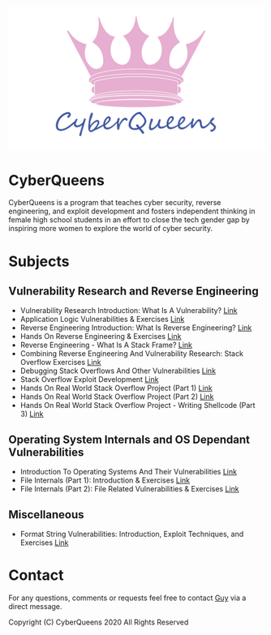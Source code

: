 
![CyberQueens logo](logo/cyberqueens_logo.png?raw=true "CyberQueens Logo")

# CyberQueens

CyberQueens is a program that teaches cyber security, reverse engineering, and exploit development and fosters independent thinking in female high school students in an effort to close the tech gender gap by inspiring more women to explore the world of cyber security. 

# Subjects

## Vulnerability Research and Reverse Engineering

* Vulnerability Research Introduction: What Is A Vulnerability? [Link](https://github.com/CyberQueens/CyberQueens/tree/master/1%20-%20What%20Is%20A%20Vulnerability)
* Application Logic Vulnerabilities & Exercises [Link](https://github.com/CyberQueens/CyberQueens/tree/master/2%20-%20Logic%20Vulnerability%20Exercises)
* Reverse Engineering Introduction: What Is Reverse Engineering? [Link](https://github.com/CyberQueens/CyberQueens/tree/master/3%20-%20What%20Is%20Reverse%20Engineering)
* Hands On Reverse Engineering & Exercises [Link](https://github.com/CyberQueens/CyberQueens/tree/master/4%20-%20Reverse%20Engineering%20Exercises)
* Reverse Engineering - What Is A Stack Frame? [Link](https://github.com/CyberQueens/CyberQueens/tree/master/5%20-%20What%20Is%20A%20Stack%20Frame)
* Combining Reverse Engineering And Vulnerability Research: Stack Overflow Exercises [Link](https://github.com/CyberQueens/CyberQueens/tree/master/6%20-%20Stack%20Overflow%20Exercises)
* Debugging Stack Overflows And Other Vulnerabilities [Link](https://github.com/CyberQueens/CyberQueens/tree/master/7%20-%20Debugging%20A%20Vulnerability)
* Stack Overflow Exploit Development [Link](https://github.com/CyberQueens/CyberQueens/tree/master/8%20-%20Stack%20Overflow%20Exploit%20Development)
* Hands On Real World Stack Overflow Project (Part 1) [Link](https://github.com/CyberQueens/CyberQueens/tree/master/9%20-%20Real%20World%20Stack%20Overflow%20Project%20Part%201)
* Hands On Real World Stack Overflow Project (Part 2) [Link](https://github.com/CyberQueens/CyberQueens/tree/master/10%20-%20Real%20World%20Stack%20Overflow%20Project%20Part%202)
* Hands On Real World Stack Overflow Project - Writing Shellcode (Part 3) [Link](https://github.com/CyberQueens/CyberQueens/tree/master/11%20-%20Real%20World%20Stack%20Overflow%20Project%20Part%203%20-%20Shellcode)

## Operating System Internals and OS Dependant Vulnerabilities

* Introduction To Operating Systems And Their Vulnerabilities [Link](https://github.com/CyberQueens/CyberQueens/tree/master/OS%20Internals%20-%20Lesson%201%20-%20Introduction)
* File Internals (Part 1): Introduction & Exercises [Link](https://github.com/CyberQueens/CyberQueens/tree/master/OS%20Internals%20-%20Lesson%202%20-%20Files)
* File Internals (Part 2): File Related Vulnerabilities & Exercises [Link](https://github.com/CyberQueens/CyberQueens/tree/master/OS%20Internals%20-%20Lesson%203%20-%20Files%20Extended)

## Miscellaneous 

* Format String Vulnerabilities: Introduction, Exploit Techniques, and Exercises [Link](https://github.com/CyberQueens/CyberQueens/tree/master/Extra%20-%20Format%20String%20Vulnerability)

# Contact

For any questions, comments or requests feel free to contact [Guy](https://twitter.com/@va_start) via a direct message.

Copyright (C) CyberQueens 2020 All Rights Reserved

<meta name="google-site-verification" content="CY2rHbX0lLArgRXt5RHAel_xD6nSnhMuukTpYdtUaiE" />

